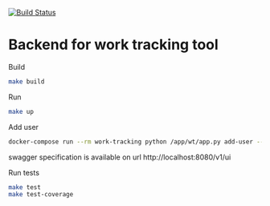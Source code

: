 [![Build Status](https://travis-ci.com/sedlar/work-tracking.svg?branch=master)](https://travis-ci.com/sedlar/work-tracking)

# Backend for work tracking tool

Build

```bash
make build
```

Run
```bash
make up
```

Add user
```bash
docker-compose run --rm work-tracking python /app/wt/app.py add-user --username=username --password=password
```

swagger specification is available on url http://localhost:8080/v1/ui


Run tests
```bash
make test
make test-coverage
```
